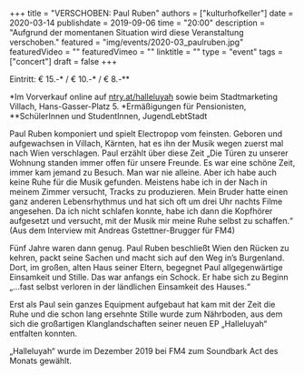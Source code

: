 +++
title = "VERSCHOBEN: Paul Ruben"
authors = ["kulturhofkeller"]
date = 2020-03-14
publishdate = 2019-09-06
time = "20:00"
description = "Aufgrund der momentanen Situation wird diese Veranstaltung verschoben."
featured = "img/events/2020-03_paulruben.jpg"
featuredVideo = ""
featuredVimeo = ""
linktitle = ""
type = "event"
tags = ["concert"]
draft = false
+++

Eintritt: € 15.-* / € 10.-* / € 8.-**

*Im Vorverkauf online auf [ntry.at/halleluyah](ntry.at/halleluyah) sowie beim Stadtmarketing Villach, Hans-Gasser-Platz 5. *Ermäßigungen für Pensionisten, **SchülerInnen und StudentInnen, JugendLebtStadt

Paul Ruben komponiert und spielt Electropop vom feinsten.
Geboren und aufgewachsen in Villach, Kärnten, hat es ihn der Musik wegen zuerst mal nach Wien verschlagen. Paul erzählt über diese Zeit „Die Türen zu unserer Wohnung standen immer offen für unsere Freunde. Es war eine schöne Zeit, immer kam jemand zu Besuch. Man war nie alleine. Aber ich habe auch keine Ruhe für die Musik gefunden. Meistens habe ich in der Nach in meinem Zimmer versucht, Tracks zu produzieren. Mein Bruder hatte einen ganz anderen Lebensrhythmus und hat sich oft um drei Uhr nachts Filme angesehen. Da ich nicht schlafen konnte, habe ich dann die Kopfhörer aufgesetzt und versucht, mit der Musik mir meine Ruhe selbst zu schaffen.“
(Aus dem Interview mit Andreas Gstettner-Brugger für FM4)

Fünf Jahre waren dann genug. Paul Ruben beschließt Wien den Rücken zu kehren, packt seine Sachen und macht sich auf den Weg in’s Burgenland. Dort, im großen, alten Haus seiner Eltern, begegnet Paul allgegenwärtige Einsamkeit und Stille. Das war anfangs ein Schock. Er habe sich zu Beginn „…fast selbst verloren in der ländlichen Einsamkeit des Hauses.“

Erst als Paul sein ganzes Equipment aufgebaut hat kam mit der Zeit die Ruhe und die schon lang ersehnte Stille wurde zum Nährboden, aus dem sich die großartigen Klanglandschaften seiner neuen EP „Halleluyah“ entfalten konnten.

„Halleluyah“ wurde im Dezember 2019 bei FM4 zum Soundbark Act des Monats gewählt.
